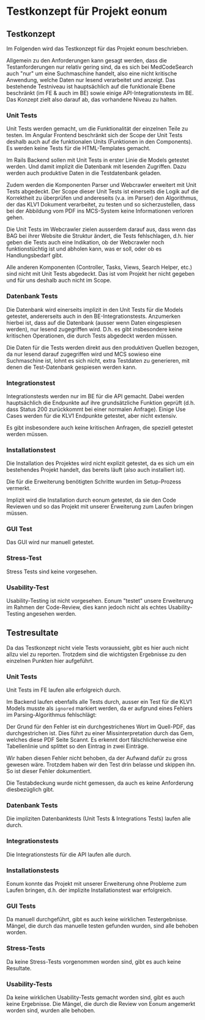 # Testkonzept für Projekt eonum

## Testkonzept

Im Folgenden wird das Testkonzept für das Projekt eonum beschrieben. 

Allgemein zu den Anforderungen kann gesagt werden, dass die Testanforderungen nur relativ gering 
sind, da es sich bei MedCodeSearch auch "nur" um eine Suchmaschine handelt, also eine nicht kritische Anwendung, welche Daten nur lesend verarbeitet und anzeigt.
Das bestehende Testniveau ist hauptsächlich auf die funktionale Ebene beschränkt (im FE & auch im BE) sowie einige API-Integrationstests im BE. Das Konzept zielt
also darauf ab, das vorhandene Niveau zu halten.

### Unit Tests

Unit Tests werden gemacht, um die Funktionalität der einzelnen Teile zu testen. Im Angular Frontend beschränkt sich der Scope der Unit Tests deshalb auch auf die 
funktionalen Units (Funktionen in den Components). Es werden keine Tests für die HTML-Templates gemacht.

Im Rails Backend sollen mit Unit Tests in erster Linie die Models getestet werden. Und damit implizit
die Datenbank mit lesenden Zugriffen. Dazu werden auch produktive Daten in die Testdatenbank geladen.

Zudem werden die Komponenten Parser und Webcrawler erweitert mit Unit Tests abgedeckt. Der
Scope dieser Unit Tests ist einerseits die Logik auf die Korrektheit zu überprüfen und andereseits (v.a. im Parser)
den Algorithmus, der das KLV1 Dokument verarbeitet, zu testen und so sicherzustellen, dass bei der Abbildung
vom PDF ins MCS-System keine Informationen verloren gehen.

Die Unit Tests im Webcrawler zielen ausserdem darauf aus, dass wenn das BAG bei ihrer Website die Struktur
ändert, die Tests fehlschlagen, d.h. hier geben die Tests auch eine Indikation, ob der Webcrawler noch funktionstüchtig
ist und abholen kann, was er soll, oder ob es Handlungsbedarf gibt.

Alle anderen Komponenten (Controller, Tasks, Views, Search Helper, etc.) sind nicht mit Unit Tests abgedeckt.
Das ist vom Projekt her nicht gegeben und für uns deshalb auch nicht im Scope.

### Datenbank Tests

Die Datenbank wird einerseits implizit in den Unit Tests für die Models getestet, andererseits auch in den BE-Integrationstests.
Anzumerken hierbei ist, dass auf die Datenbank (ausser wenn Daten eingespiesen werden), nur lesend zugegriffen wird. D.h.
es gibt insbesondere keine kritischen Operationen, die durch Tests abgedeckt werden müssen.

Die Daten für die Tests werden direkt aus den produktiven Quellen bezogen, da nur lesend darauf zugegriffen wird und MCS sowieso eine
Suchmaschine ist, lohnt es sich nicht, extra Testdaten zu generieren, mit denen die Test-Datenbank gespiesen
werden kann.

### Integrationstest

Integrationstests werden nur im BE für die API gemacht. Dabei werden hauptsächlich die Endpunkte
auf ihre grundsätzliche Funktion geprüft (d.h. dass Status 200 zurückkommt bei einer normalen Anfrage). Einige
Use Cases werden für die KLV1 Endpunkte getestet, aber nicht extensiv.

Es gibt insbesondere auch keine kritischen Anfragen, die speziell getestet werden müssen.

### Installationstest

Die Installation des Projektes wird nicht explizit getestet, da es sich um ein 
bestehendes Projekt handelt, das bereits läuft (also auch installiert ist).

Die für die Erweiterung benötigten Schritte wurden im Setup-Prozess vermerkt.

Implizit wird die Installation durch eonum getestet, da sie den Code Reviewen und so das Projekt mit
unserer Erweiterung zum Laufen bringen müssen.

### GUI Test

Das GUI wird nur manuell getestet.

### Stress-Test

Stress Tests sind keine vorgesehen.

### Usability-Test

Usability-Testing ist nicht vorgesehen. Eonum "testet" unsere Erweiterung im Rahmen der
Code-Review, dies kann jedoch nicht als echtes Usability-Testing angesehen werden.

## Testresultate

Da das Testkonzept nicht viele Tests voraussieht, gibt es hier auch nicht allzu viel zu reporten.
Trotzdem sind die wichtigsten Ergebnisse zu den einzelnen Punkten hier aufgeführt.

### Unit Tests

Unit Tests im FE laufen alle erfolgreich durch.

Im Backend laufen ebenfalls alle Tests durch, ausser ein Test für die KLV1 Models
musste als `ignored` markiert werden, da er aufgrund eines Fehlers im Parsing-Algorithmus
fehlschlägt:

Der Grund für den Fehler ist ein durchgestrichenes Wort im Quell-PDF, das
durchgestrichen ist. Dies führt zu einer Missinterpretation durch das Gem, welches
diese PDF Seite Scannt. Es erkennt dort fälschlicherweise eine Tabellenlinie und splittet
so den Eintrag in zwei Einträge. 

Wir haben diesen Fehler nicht behoben, da der Aufwand dafür zu gross gewesen wäre.
Trotzdem haben wir den Test drin belasse und skippen ihn. So ist dieser Fehler dokumentiert.

Die Testabdeckung wurde nicht gemessen, da auch es keine Anforderung diesbezüglich
gibt.

### Datenbank Tests

Die impliziten Datenbanktests (Unit Tests & Integrations Tests) laufen alle durch.

### Integrationstests

Die Integrationstests für die API laufen alle durch.

### Installationstests

Eonum konnte das Projekt mit unserer Erweiterung ohne Probleme zum Laufen bringen,
d.h. der implizite Installationstest war erfolgreich.

### GUI Tests

Da manuell durchgeführt, gibt es auch keine wirklichen Testergebnisse. Mängel, die durch
das manuelle testen gefunden wurden, sind alle behoben worden.

### Stress-Tests

Da keine Stress-Tests vorgenommen worden sind, gibt es auch keine Resultate.

### Usability-Tests

Da keine wirklichen Usability-Tests gemacht worden sind, gibt es auch keine
Ergebnisse. Die Mängel, die durch die Review von Eonum angemerkt worden sind, 
wurden alle behoben.

